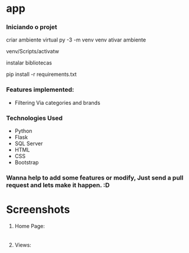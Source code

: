 # app

### Iniciando o projet
criar ambiente virtual
py -3 -m venv venv
ativar ambiente

venv/Scripts/activatw

instalar bibliotecas

pip install -r requirements.txt


### Features implemented:
<ul>
  <li>Filtering Via categories and brands</li>
  
 </ul>
 
 ### Technologies Used
<ul>
  <li>Python</li>
  <li>Flask</li>
  <li>SQL Server</li>
  <li>HTML</li>
  <li>CSS</li>
  <li>Bootstrap</li>

</ul>


 
 ### Wanna help to add some features or modify, Just send a pull request and lets make it happen. :D 
 # Screenshots
<ol>
  <li>Home Page: </li><br>
  <img src=""><br><br>
  <li>Views:</li><br>

</ol>
 
 
